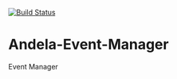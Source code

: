 [![Build Status](https://travis-ci.org/albert85/Andela-Event-Manager.svg?branch=develop)](https://travis-ci.org/albert85/Andela-Event-Manager)

# Andela-Event-Manager
Event Manager
